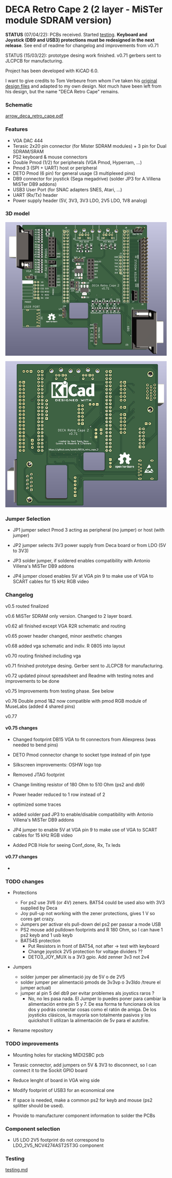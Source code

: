 # DECA Retro Cape 2 (2 layer - MiSTer module SDRAM version)

**STATUS** (07/04/22):  PCBs received. Started [testing](testing.md). **Keyboard and Joystick (DB9 and USB3) protections must be redesigned in the next release**. See end of readme for changelog and improvements from v0.71

STATUS (15/03/22):  prototype desing work finished. v0.71 gerbers sent to JLCPCB for manufacturing.



Project has been developed with KiCAD 6.0. 

I want to give credits to Tom Verbeure from whom I've taken his [original design  files](https://github.com/tomverbeure/arrow_deca_retro_cape) and adapted to my own design. Not much have been left from his design, but the name "DECA Retro Cape" remains.  

### **Schematic**

 [arrow_deca_retro_cape.pdf](arrow_deca_retro_cape.pdf) 

### **Features**

* VGA DAC 444
* Terasic 2x20 pin connector (for Mister SDRAM modules) + 3 pin for Dual SDRAM/SRAM 
* PS2 keyboard & mouse connectors
* Double Pmod (1/2) for peripherals (VGA Pmod, Hyperram, ...)
* Pmod 3 (SPI + UART) host or peripheral 
* DETO Pmod (6 pin) for general usage (3 multiplexed pins)
* DB9 connector for joystick (Sega megadrive) (solder JP3 for A.Villena MiSTer DB9 addons)
* USB3 User Port (for SNAC adapters SNES, Atari, ...)
* UART (Rx/Tx) header
* Power supply header (5V, 3V3, 3V3 LDO, 2V5 LDO, 1V8 analog)

### 3D model

![DECA_retro_cape_1](DECA_retro_cape_1.png)



![DECA_retro_cape_2](DECA_retro_cape_2.png)



### **Jumper Selection**

* JP1 jumper select Pmod 3 acting as peripheral (no jumper) or host (with jumper)

* JP2 jumper selects 3V3 power supply from Deca board or from LDO (5V to 3V3)

* JP3 solder jumper, if soldered enables compatibility with Antonio Villena's MiSTer DB9 addons

* JP4 jumper closed enables 5V at VGA pin 9 to make use of VGA to SCART cables for 15 kHz RGB video

  

### Changelog

v0.5  routed finalized

v0.6  MiSTer SDRAM only version. Changed to 2 layer board.

v0.62 all finished except VGA R2R schematic and routing

v0.65 power header changed, minor aesthetic changes

v0.68 added vga schematic and indiv. R 0805 into layout

v0.70 routing finished including vga

v0.71 finished prototype desing. Gerber sent to JLCPCB for manufacturing.

v0.72 updated pinout spreadsheet and Readme with testing notes and improvements to be done

v0.75 Improvements from testing phase. See below

v0.76 Double pmod 1&2 now compatible with pmod RGB module of MuseLabs (added 4 shared pins)

v0.77 



#### v0.75 changes

* Changed footprint DB15 VGA to fit connectors from Aliexpress (was needed to bend pins)

* DETO Pmod connector change to socket type instead of pin type

* Silkscreen improvements: OSHW logo top

* Removed JTAG footprint

* Change limiting resistor of 180 Ohm to 510 Ohm (ps2 and db9)

* Power header reduced to 1 row instead of 2

* optimized some traces

* added solder pad JP3 to enable/disable compatibility with Antonio Villena's MiSTer DB9 addons

* JP4 jumper to enable 5V at VGA pin 9 to make use of VGA to SCART cables for 15 kHz RGB video

* Added PCB Hole for seeing Conf_done, Rx, Tx leds

  

#### v0.77 changes

* 



### TODO changes 

* Protections
  * For ps2 use 3V6 (or 4V) zeners.  BAT54 could be used also with 3V3 supplied by Deca
  * Joy pull-up not working with the zener protections, gives 1 V so cores get crazy.
  * Jumpers per activar els pull-down del ps2 per passar a mode USB
  * PS2 mouse add pulldown footprints and R 180 Ohm, so I can have 1 ps2 keyb and 1 usb keyb
  * BAT54S protection
    * Put Resistors in front of BAT54, not after   -> test with keyboard
    * Change joystick 2V5 protection  for voltage dividers ??
    * DETO3_JOY_MUX is a 3V3 gpio. Add zenner 3v3 not 2v4

* Jumpers
  * solder jumper per alimentació joy de 5V o de 2V5
  * solder jumper per alimentació pmods de 3v3vp o 3v3ldo /treure el jumper actual)
  * jumper al pin 5 del db9 per evitar problemes als joystics raros ?
    * No, no les pasa nada. El Jumper lo puedes poner para cambiar la alimentación entre pin 5 y 7. De esa forma te funcionara ok los dos y podrás conectar cosas como el ratón de amiga. De los joysticks clásicos, la mayoría son totalmente pasivos y los quickshot II utilizan la alimentación de 5v para el autofire.

* Rename repository


### TODO improvements

* Mounting holes for stacking MIDI2SBC pcb

* Terasic connector, add jumpers on 5V & 3V3 to disconnect, so I can connect it to the Sockit GPIO board

* Reduce lenght of board in VGA wing side

* Modify footprint of USB3 for an economical one

* If space is needed, make a common ps2 for keyb and mouse (ps2 splitter should be used). 

* Provide to manufacturer component information to solder the PCBs

  

### Component selection

* U5 LDO 2V5 footprint do not correspond to LDO_2V5_NCV4274AST25T3G component

  

### Testing

[testing.md](testing.md)
